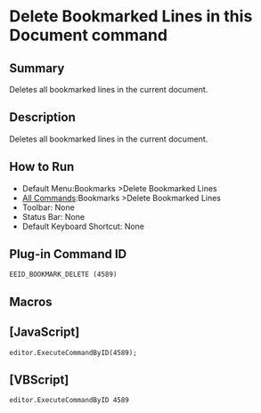 # Delete Bookmarked Lines in this Document command

## Summary

Deletes all bookmarked lines in the current document.

## Description

Deletes all bookmarked lines in the current document.

## How to Run

- Default Menu:Bookmarks \>Delete Bookmarked Lines
- [All Commands](../tools/all_commands):Bookmarks \>Delete Bookmarked Lines
- Toolbar: None
- Status Bar: None
- Default Keyboard Shortcut: None

## Plug-in Command ID

```
EEID_BOOKMARK_DELETE (4589)```

## Macros

## \[JavaScript\]

```
editor.ExecuteCommandByID(4589);
```

## \[VBScript\]

```
editor.ExecuteCommandByID 4589
```

